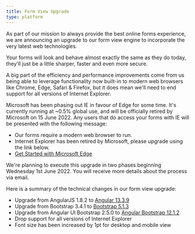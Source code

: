 ```yaml
---
title: Form View Upgrade
type: platform
---
```


As part of our mission to always provide the best online forms experience, we are announcing an upgrade to our form view engine to incorporate the very latest web technologies.

Your forms will look and behave almost exactly the same as they do today, they'll just be a little sharper, faster and even more secure.

A big part of the efficiency and performance improvements come from us being able to leverage functionality now built-in to modern web browsers like Chrome, Edge, Safari & Firefox, but it does mean we'll need to end support for all versions of Internet Explorer.

Microsoft has been phasing out IE in favour of Edge for some time. It's currently running at ~0.5% global use, and will be officially retired by Microsoft on 15 June 2022. Any users that do access your forms with IE will be presented with the following message:

* Our forms require a modern web browser to run.
* Internet Explorer has been retired by Microsoft, please upgrade using the link below.
* [Get Started with Microsoft Edge](https://go.microsoft.com/fwlink/?linkid=2192466)

We're planning to execute this upgrade in two phases beginning Wednesday 1st June 2022. You will receive more details about the process via email.

Here is a summary of the technical changes in our form view upgrade:

* Upgrade from AngularJS 1.8.2 to [Angular 13.3.9](https://angular.io/)
* Upgrade from Bootstrap 3.4.1 to [Bootstrap 5.1.3](https://getbootstrap.com/)
* Upgrade from Angular UI Bootstrap 2.5.0 to [Angular Bootstrap 12.1.2](https://ng-bootstrap.github.io/#/home)
* Drop support for all versions of Internet Explorer
* Font size has been increased by 1pt for desktop and mobile view